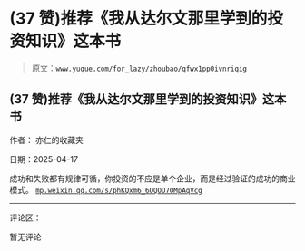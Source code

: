 # (37 赞)推荐《我从达尔文那里学到的投资知识》这本书

> 原文：[`www.yuque.com/for_lazy/zhoubao/qfwx1pp0ivnriqig`](https://www.yuque.com/for_lazy/zhoubao/qfwx1pp0ivnriqig)

## (37 赞)推荐《我从达尔文那里学到的投资知识》这本书

作者： 亦仁的收藏夹

日期：2025-04-17

成功和失败都有规律可循，你投资的不应是单个企业，而是经过验证的成功的商业模式。 [`mp.weixin.qq.com/s/phKQxm6_6OQOU7OMpAqVcg`](https://mp.weixin.qq.com/s/phKQxm6_6OQOU7OMpAqVcg)

* * *

评论区：

暂无评论